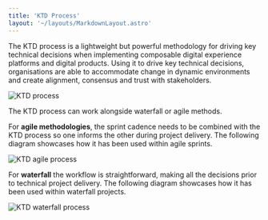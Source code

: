 ```yaml
---
title: 'KTD Process'
layout: '~/layouts/MarkdownLayout.astro'
---
```


The KTD process is a lightweight but powerful methodology for driving key technical decisions when implementing composable digital experience platforms and digital products. Using it to drive key technical decisions, organisations are able to accommodate change in dynamic environments and create alignment, consensus and trust with stakeholders.

![KTD process](/assets/process.png "title")

The KTD process can work alongside waterfall or agile methods.

For **agile methodologies**, the sprint cadence needs to be combined with the KTD process so one informs the other during project delivery. The following diagram showcases how it has been used within agile sprints.

![KTD agile process](/assets/process-agile.png "title")

For **waterfall** the workflow is straightforward, making all the decisions prior to technical project delivery. The following diagram showcases how it has been used within waterfall projects.

![KTD waterfall process](/assets/process-waterfall.png "title")